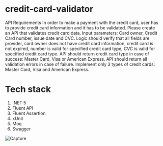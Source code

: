 # credit-card-validator
API Requirements
In order to make a payment with the credit card, user has to provide credit card information and it has
to be validated.
Please create an API that validates credit card data.
Input parameters: Card owner, Credit Card number, issue date and CVC.
Logic should verify that all fields are provider, card owner does not have credit card information, credit
card is not expired, number is valid for specified credit card type, CVC is valid for specified credit card
type.
API should return credit card type in case of success: Master Card, Visa or American Express.
API should return all validation errors in case of failure.
Implement only 3 types of credit cards: Master Card, Visa and American Express.

# Tech stack
1. .NET 5
2. Fluent API
3. Fluent Assertion
4. xUnit
5. Moq
6. Swagger 


![Capture](https://user-images.githubusercontent.com/6374652/160878855-83544d4d-2dfd-4b24-a55c-75a15b6d584b.PNG)
